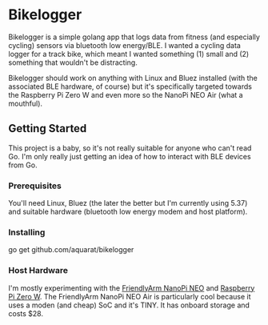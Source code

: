 # Bikelogger

Bikelogger is a simple golang app that logs data from fitness (and especially cycling) sensors via bluetooth low energy/BLE. 
I wanted a cycling data logger for a track bike, which meant I wanted something (1) small and (2) something that wouldn't be distracting.

Bikelogger should work on anything with Linux and Bluez installed (with the associated BLE hardware, of course) but it's specifically targeted towards the Raspberry Pi Zero W and even more so the NanoPi NEO Air (what a mouthful).

## Getting Started

This project is a baby, so it's not really suitable for anyone who can't read Go. I'm only really just getting an idea of how to interact with BLE devices from Go.

### Prerequisites

You'll need Linux, Bluez (the later the better but I'm currently using 5.37) and suitable hardware (bluetooth low energy modem and host platform).

### Installing

go get github.com/aquarat/bikelogger

### Host Hardware

I'm mostly experimenting with the [FriendlyArm NanoPi NEO](https://www.friendlyarm.com/index.php?route=product/product&path=69&product_id=151) and [Raspberry Pi Zero W](https://www.raspberrypi.org/products/raspberry-pi-zero-w/).
The FriendlyArm NanoPi NEO Air is particularly cool because it uses a moden (and cheap) SoC and it's TINY. It has onboard storage and costs $28.

